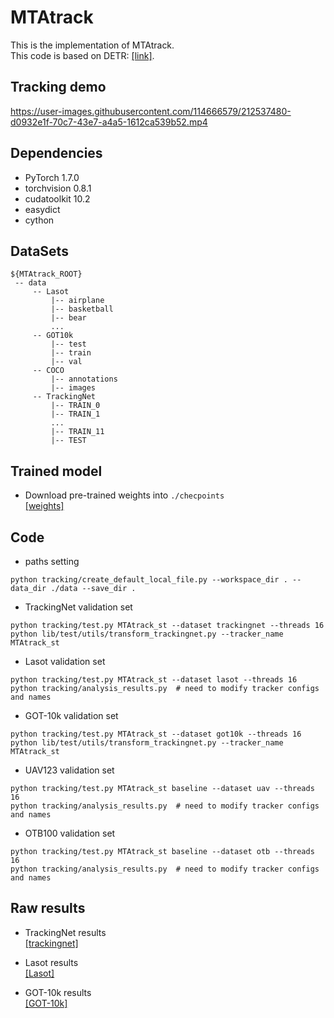 # MTAtrack

This is the implementation of MTAtrack.    
This code is based on DETR: [[link]](https://github.com/facebookresearch/detr).

## Tracking demo
https://user-images.githubusercontent.com/114666579/212537480-d0932e1f-70c7-43e7-a4a5-1612ca539b52.mp4


## Dependencies
+ PyTorch 1.7.0
+ torchvision 0.8.1
+ cudatoolkit 10.2  
+ easydict
+ cython


## DataSets

```
${MTAtrack_ROOT}
 -- data
     -- Lasot
         |-- airplane
         |-- basketball
         |-- bear
         ...
     -- GOT10k
         |-- test
         |-- train
         |-- val
     -- COCO
         |-- annotations
         |-- images
     -- TrackingNet
         |-- TRAIN_0
         |-- TRAIN_1
         ...
         |-- TRAIN_11
         |-- TEST
```

## Trained model
+ Download pre-trained weights into ```./checpoints```  
[[weights]](https://drive.google.com/file/d/1N0BgKRKuxJyGReBgcwmFuK77ka1k226Z/view?usp=sharing)

## Code

+ paths setting
```
python tracking/create_default_local_file.py --workspace_dir . --data_dir ./data --save_dir .
```

+ TrackingNet validation set
```
python tracking/test.py MTAtrack_st --dataset trackingnet --threads 16
python lib/test/utils/transform_trackingnet.py --tracker_name MTAtrack_st
```

+ Lasot validation set
```
python tracking/test.py MTAtrack_st --dataset lasot --threads 16
python tracking/analysis_results.py  # need to modify tracker configs and names
```

+ GOT-10k validation set
```
python tracking/test.py MTAtrack_st --dataset got10k --threads 16
python lib/test/utils/transform_trackingnet.py --tracker_name MTAtrack_st
```

+ UAV123 validation set
```
python tracking/test.py MTAtrack_st baseline --dataset uav --threads 16
python tracking/analysis_results.py  # need to modify tracker configs and names
```

+ OTB100 validation set
```
python tracking/test.py MTAtrack_st baseline --dataset otb --threads 16
python tracking/analysis_results.py  # need to modify tracker configs and names
```

## Raw results
+ TrackingNet results  
[[trackingnet]](https://drive.google.com/file/d/1Hx9OtkxB6WGAWnjTTAkNkrNL0SO0z3Jf/view?usp=sharing)

+ Lasot results  
[[Lasot]](https://drive.google.com/file/d/1PAQXrI8mqufeEOwJ-uL87juchupvPHZB/view?usp=sharing)

+ GOT-10k results  
[[GOT-10k]](https://drive.google.com/file/d/1W5D8qVpi4DO6Q966ef-szsadVJtPOvnz/view?usp=sharing)

